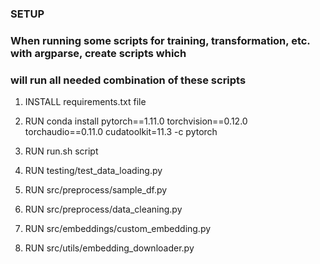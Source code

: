 ### SETUP
### When running some scripts for training, transformation, etc. with argparse, create scripts which
### will run all needed combination of these scripts
1. INSTALL requirements.txt file
2. RUN conda install pytorch==1.11.0 torchvision==0.12.0 torchaudio==0.11.0 cudatoolkit=11.3 -c pytorch
3. RUN run.sh script
4. RUN testing/test_data_loading.py
5. RUN src/preprocess/sample_df.py
6. RUN src/preprocess/data_cleaning.py
7. RUN src/embeddings/custom_embedding.py

8. RUN src/utils/embedding_downloader.py